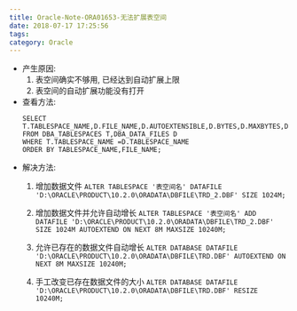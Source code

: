 ```yaml
---
title: Oracle-Note-ORA01653-无法扩展表空间
date: 2018-07-17 17:25:56
tags:
category: Oracle 
---
```

- 产生原因: 
    1. 表空间确实不够用, 已经达到自动扩展上限
    2. 表空间的自动扩展功能没有打开
- 查看方法: 
    ```
    SELECT T.TABLESPACE_NAME,D.FILE_NAME,D.AUTOEXTENSIBLE,D.BYTES,D.MAXBYTES,D.STATUS
    FROM DBA_TABLESPACES T,DBA_DATA_FILES D
    WHERE T.TABLESPACE_NAME =D.TABLESPACE_NAME
    ORDER BY TABLESPACE_NAME,FILE_NAME;
    ```
- 解决方法:
    1. 增加数据文件
    `ALTER TABLESPACE '表空间名' DATAFILE 'D:\ORACLE\PRODUCT\10.2.0\ORADATA\DBFILE\TRD_2.DBF' SIZE 1024M;`

    2. 增加数据文件并允许自动增长
    `ALTER TABLESPACE '表空间名' ADD DATAFILE 'D:\ORACLE\PRODUCT\10.2.0\ORADATA\DBFILE\TRD_2.DBF' SIZE 1024M AUTOEXTEND ON NEXT 8M MAXSIZE 10240M;`

    3. 允许已存在的数据文件自动增长
    `ALTER DATABASE DATAFILE 'D:\ORACLE\PRODUCT\10.2.0\ORADATA\DBFILE\TRD.DBF' AUTOEXTEND ON NEXT 8M MAXSIZE 10240M;`

    4. 手工改变已存在数据文件的大小
    `ALTER DATABASE DATAFILE 'D:\ORACLE\PRODUCT\10.2.0\ORADATA\DBFILE\TRD.DBF' RESIZE 10240M;`